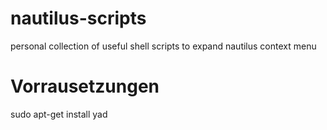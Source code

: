 # nautilus-scripts
personal collection of useful shell scripts to expand nautilus context menu

# Vorrausetzungen
sudo apt-get install yad
